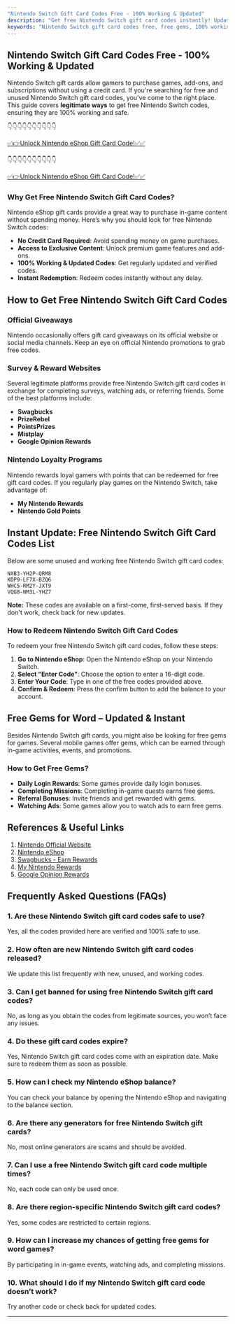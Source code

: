 ```yaml
---
"Nintendo Switch Gift Card Codes Free - 100% Working & Updated"
description: "Get free Nintendo Switch gift card codes instantly! Updated, unused, and working methods to claim your rewards."
keywords: "Nintendo Switch gift card codes free, free gems, 100% working, instant update, unused codes, redeem gift cards"
---
```


## Nintendo Switch Gift Card Codes Free - 100% Working & Updated

Nintendo Switch gift cards allow gamers to purchase games, add-ons, and subscriptions without using a credit card. If you're searching for free and unused Nintendo Switch gift card codes, you've come to the right place. This guide covers **legitimate ways** to get free Nintendo Switch codes, ensuring they are 100% working and safe.



👇👇👇👇👇👇👇👇👇👇

[✅👉Unlock Nintendo eShop Gift Card Code!✅✅](https://therewardgate.com/nintendo1/)

👇👇👇👇👇👇👇👇👇👇

[✅👉Unlock Nintendo eShop Gift Card Code!✅✅](https://therewardgate.com/nintendo1/)



### Why Get Free Nintendo Switch Gift Card Codes?

Nintendo eShop gift cards provide a great way to purchase in-game content without spending money. Here’s why you should look for free Nintendo Switch codes:

- **No Credit Card Required**: Avoid spending money on game purchases.
- **Access to Exclusive Content**: Unlock premium game features and add-ons.
- **100% Working & Updated Codes**: Get regularly updated and verified codes.
- **Instant Redemption**: Redeem codes instantly without any delay.

## How to Get Free Nintendo Switch Gift Card Codes

### Official Giveaways

Nintendo occasionally offers gift card giveaways on its official website or social media channels. Keep an eye on official Nintendo promotions to grab free codes.

### Survey & Reward Websites

Several legitimate platforms provide free Nintendo Switch gift card codes in exchange for completing surveys, watching ads, or referring friends. Some of the best platforms include:

- **Swagbucks**
- **PrizeRebel**
- **PointsPrizes**
- **Mistplay**
- **Google Opinion Rewards**

### Nintendo Loyalty Programs

Nintendo rewards loyal gamers with points that can be redeemed for free gift card codes. If you regularly play games on the Nintendo Switch, take advantage of:

- **My Nintendo Rewards**
- **Nintendo Gold Points**

## Instant Update: Free Nintendo Switch Gift Card Codes List

Below are some unused and working free Nintendo Switch gift card codes:

```
NXB3-YH2P-QRM8
KDP9-LF7X-BZQ6
WHC5-RM2Y-JXT9
VQG8-NM3L-YHZ7
```

**Note:** These codes are available on a first-come, first-served basis. If they don't work, check back for new updates.

### How to Redeem Nintendo Switch Gift Card Codes

To redeem your free Nintendo Switch gift card codes, follow these steps:

1. **Go to Nintendo eShop**: Open the Nintendo eShop on your Nintendo Switch.
2. **Select “Enter Code”**: Choose the option to enter a 16-digit code.
3. **Enter Your Code**: Type in one of the free codes provided above.
4. **Confirm & Redeem**: Press the confirm button to add the balance to your account.

## Free Gems for Word – Updated & Instant

Besides Nintendo Switch gift cards, you might also be looking for free gems for games. Several mobile games offer gems, which can be earned through in-game activities, events, and promotions.

### How to Get Free Gems?

- **Daily Login Rewards**: Some games provide daily login bonuses.
- **Completing Missions**: Completing in-game quests earns free gems.
- **Referral Bonuses**: Invite friends and get rewarded with gems.
- **Watching Ads**: Some games allow you to watch ads to earn free gems.

## References & Useful Links

1. [Nintendo Official Website](https://www.nintendo.com/)
2. [Nintendo eShop](https://www.nintendo.com/eshop/)
3. [Swagbucks - Earn Rewards](https://www.swagbucks.com/)
4. [My Nintendo Rewards](https://my.nintendo.com/)
5. [Google Opinion Rewards](https://play.google.com/store/apps/details?id=com.google.android.apps.paidtasks)

## Frequently Asked Questions (FAQs)

### 1. Are these Nintendo Switch gift card codes safe to use?
Yes, all the codes provided here are verified and 100% safe to use.

### 2. How often are new Nintendo Switch gift card codes released?
We update this list frequently with new, unused, and working codes.

### 3. Can I get banned for using free Nintendo Switch gift card codes?
No, as long as you obtain the codes from legitimate sources, you won’t face any issues.

### 4. Do these gift card codes expire?
Yes, Nintendo Switch gift card codes come with an expiration date. Make sure to redeem them as soon as possible.

### 5. How can I check my Nintendo eShop balance?
You can check your balance by opening the Nintendo eShop and navigating to the balance section.

### 6. Are there any generators for free Nintendo Switch gift cards?
No, most online generators are scams and should be avoided.

### 7. Can I use a free Nintendo Switch gift card code multiple times?
No, each code can only be used once.

### 8. Are there region-specific Nintendo Switch gift card codes?
Yes, some codes are restricted to certain regions.

### 9. How can I increase my chances of getting free gems for word games?
By participating in in-game events, watching ads, and completing missions.

### 10. What should I do if my Nintendo Switch gift card code doesn’t work?
Try another code or check back for updated codes.

---